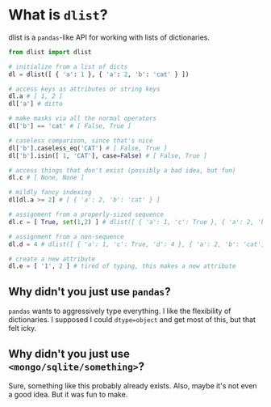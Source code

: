 # What is `dlist`?

dlist is a `pandas`-like API for working with lists of dictionaries.

```python
from dlist import dlist

# initialize from a list of dicts
dl = dlist([ { 'a': 1 }, { 'a': 2, 'b': 'cat' } ])

# access keys as attributes or string keys
dl.a # [ 1, 2 ]
dl['a'] # ditto

# make masks via all the normal operators
dl['b'] == 'cat' # [ False, True ]

# caseless comparison, since that's nice
dl['b'].caseless_eq('CAT') # [ False, True ]
dl['b'].isin([ 1, 'CAT'], case=False) # [ False, True ]

# access things that don't exist (possibly a bad idea, but fun)
dl.c # [ None, None ]

# mildly fancy indexing
dl[dl.a >= 2] # [ { 'a': 2, 'b': 'cat' } ]

# assignment from a properly-sized sequence
dl.c = [ True, set(1,2) ] # dlist([ { 'a': 1, 'c': True }, { 'a': 2, 'b': 'cat', 'c': set(1,2) } ])

# assignment from a non-sequence
dl.d = 4 # dlist([ { 'a': 1, 'c': True, 'd': 4 }, { 'a': 2, 'b': 'cat', 'c': set(1,2), 'd': 4 } ])

# create a new attribute
dl.e = [ '1', 2 ] # tired of typing, this makes a new attribute
```

## Why didn't you just use `pandas`?

`pandas` wants to aggressively type everything.  I like the flexibility of dictionaries.  I supposed I could `dtype=object` and get most of this, but that felt icky.

## Why didn't you just use `<mongo/sqlite/something>`?

Sure, something like this probably already exists.  Also, maybe it's not even a good idea.  But it was fun to make.
